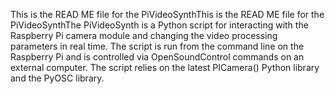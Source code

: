 This is the READ ME file for the PiVideoSynthThis is the READ ME file for the PiVideoSynthThe PiVideoSynth is a Python script for interacting with the Raspberry Pi camera module and changing the video processing parameters in real time. The script is run from the command line on the Raspberry Pi and is controlled via OpenSoundControl commands on an external computer. The script relies on the latest PICamera() Python library and the PyOSC library.